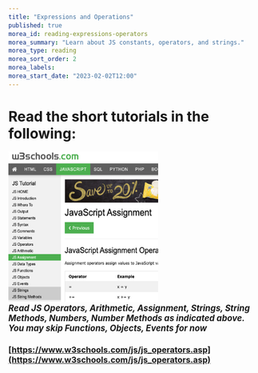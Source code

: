```yaml
---
title: "Expressions and Operations"
published: true
morea_id: reading-expressions-operators
morea_summary: "Learn about JS constants, operators, and strings."
morea_type: reading
morea_sort_order: 2
morea_labels:
morea_start_date: "2023-02-02T12:00"
---
```



# Read the short tutorials in the following:

<a href="https://www.w3schools.com/js/js_operators.asp"><img height="300px" width="300px" src="W3Expression_Strings.png"></a>
<br><i><b><big>*Read JS Operators, Arithmetic, Assignment, Strings, String Methods, Numbers, Number Methods as indicated above. You may skip Functions, Objects, Events for now*</big></b></i>


### [https://www.w3schools.com/js/js_operators.asp](https://www.w3schools.com/js/js_operators.asp)